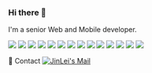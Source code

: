 ### Hi there 👋
I'm a senior Web and Mobile developer.


<img src="https://img.shields.io/badge/python-%233776AB.svg?&style=for-the-badge&logo=python&logoColor=white" /> <img src="https://img.shields.io/badge/c++%20-%2300599C.svg?&style=for-the-badge&logo=c%2B%2B&logoColor=white"/> <img src="https://img.shields.io/badge/c%20sharp-%23239120.svg?&style=for-the-badge&logo=c%20sharp&logoColor=white" /> <img src="https://img.shields.io/badge/go%20-%2300ADD8.svg?&style=for-the-badge&logo=go&logoColor=white"/> <img src="https://img.shields.io/badge/dart%20-%230175C2.svg?&style=for-the-badge&logo=dart&logoColor=white"/> <img src="https://img.shields.io/badge/node.js%20-%2343853D.svg?&style=for-the-badge&logo=node.js&logoColor=white"/> <img src="https://img.shields.io/badge/php%20-%23777BB4.svg?&style=for-the-badge&logo=php&logoColor=white"/> <img src="https://img.shields.io/badge/swift%20-%23FA7343.svg?&style=for-the-badge&logo=swift&logoColor=white"/> <img src="https://img.shields.io/badge/ruby%20-%23CC342D.svg?&style=for-the-badge&logo=ruby&logoColor=white"/> <img src="https://img.shields.io/badge/react%20-%2320232a.svg?&style=for-the-badge&logo=react&logoColor=%2361DAFB"/> <img src="https://img.shields.io/badge/django%20-%23092E20.svg?&style=for-the-badge&logo=django&logoColor=white"/> <img src="https://img.shields.io/badge/laravel%20-%23FF2D20.svg?&style=for-the-badge&logo=laravel&logoColor=white"/> <img src="https://img.shields.io/badge/Flutter%20-%2302569B.svg?&style=for-the-badge&logo=Flutter&logoColor=white" /> <img src="https://img.shields.io/badge/react_native%20-%2320232a.svg?&style=for-the-badge&logo=react&logoColor=%2361DAFB"/> 


📱 Contact
 [![JinLei's Mail](https://img.shields.io/badge/gmail-D14836?&style=for-the-badge&logo=gmail&logoColor=white)](mailto:xiaojinteacher@gmail.com)
